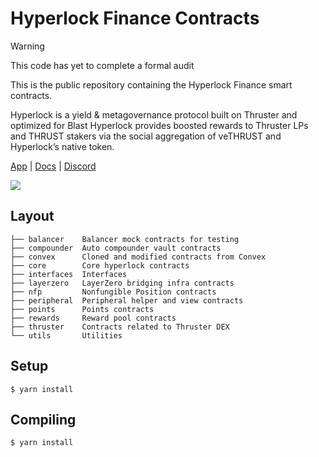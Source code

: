 # Hyperlock Finance Contracts

> [!WARNING]  
> This code has yet to complete a formal audit

This is the public repository containing the Hyperlock Finance smart contracts.

Hyperlock is a yield & metagovernance protocol built on Thruster and optimized for Blast
Hyperlock provides boosted rewards to Thruster LPs and THRUST stakers via the social aggregation of veTHRUST and Hyperlock’s native token.

[App](test.hyperlock.finance) | [Docs](https://docs.hyperlock.finance/about/about-hyperlock) | [Discord](https://discord.hyperlock.finance/)

<img src="https://pbs.twimg.com/media/GF18syqXYAAyXh-?format=jpg&name=large"/>

## Layout
```
├── balancer    Balancer mock contracts for testing
├── compounder  Auto compounder vault contracts
├── convex      Cloned and modified contracts from Convex
├── core        Core hyperlock contracts
├── interfaces  Interfaces 
├── layerzero   LayerZero bridging infra contracts
├── nfp         Nonfungible Position contracts
├── peripheral  Peripheral helper and view contracts
├── points      Points contracts
├── rewards     Reward pool contracts
├── thruster    Contracts related to Thruster DEX
└── utils       Utilities
```

## Setup
```
$ yarn install
```

## Compiling 
```
$ yarn install
```
